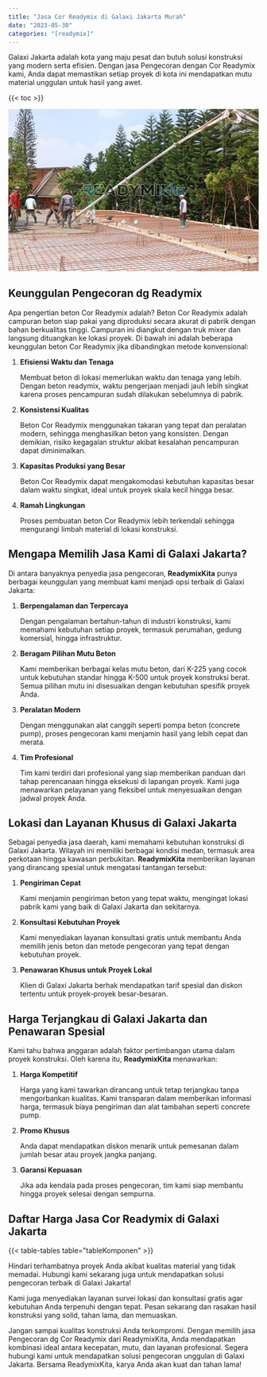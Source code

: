 ```yaml
---
title: "Jasa Cor Readymix di Galaxi Jakarta Murah"
date: "2023-05-30"
categories: "[readymix]"
---
```


Galaxi Jakarta adalah kota yang maju pesat dan butuh solusi konstruksi yang modern serta efisien. Dengan jasa Pengecoran dengan Cor Readymix kami, Anda dapat memastikan setiap proyek di kota ini mendapatkan mutu material unggulan untuk hasil yang awet.

{{< toc >}}

![Jasa Cor Readymix di Galaxi Jakarta Murah](/images/readymix/cor-readymix-20.jpg)

## Keunggulan Pengecoran dg Readymix

Apa pengertian beton Cor Readymix adalah? Beton Cor Readymix adalah campuran beton siap pakai yang diproduksi secara akurat di pabrik dengan bahan berkualitas tinggi. Campuran ini diangkut dengan truk mixer dan langsung dituangkan ke lokasi proyek. Di bawah ini adalah beberapa keunggulan beton Cor Readymix jika dibandingkan metode konvensional:

1. **Efisiensi Waktu dan Tenaga**

   Membuat beton di lokasi memerlukan waktu dan tenaga yang lebih. Dengan beton readymix, waktu pengerjaan menjadi jauh lebih singkat karena proses pencampuran sudah dilakukan sebelumnya di pabrik.

2. **Konsistensi Kualitas**

   Beton Cor Readymix menggunakan takaran yang tepat dan peralatan modern, sehingga menghasilkan beton yang konsisten. Dengan demikian, risiko kegagalan struktur akibat kesalahan pencampuran dapat diminimalkan.

3. **Kapasitas Produksi yang Besar**

   Beton Cor Readymix dapat mengakomodasi kebutuhan kapasitas besar dalam waktu singkat, ideal untuk proyek skala kecil hingga besar.

4. **Ramah Lingkungan**

   Proses pembuatan beton Cor Readymix lebih terkendali sehingga mengurangi limbah material di lokasi konstruksi.

## Mengapa Memilih Jasa Kami di Galaxi Jakarta?

Di antara banyaknya penyedia jasa pengecoran, **ReadymixKita** punya berbagai keunggulan yang membuat kami menjadi opsi terbaik di Galaxi Jakarta:

1. **Berpengalaman dan Terpercaya**

   Dengan pengalaman bertahun-tahun di industri konstruksi, kami memahami kebutuhan setiap proyek, termasuk perumahan, gedung komersial, hingga infrastruktur.

2. **Beragam Pilihan Mutu Beton**

   Kami memberikan berbagai kelas mutu beton, dari K-225 yang cocok untuk kebutuhan standar hingga K-500 untuk proyek konstruksi berat. Semua pilihan mutu ini disesuaikan dengan kebutuhan spesifik proyek Anda.

3. **Peralatan Modern**

   Dengan menggunakan alat canggih seperti pompa beton (concrete pump), proses pengecoran kami menjamin hasil yang lebih cepat dan merata.

4. **Tim Profesional**

   Tim kami terdiri dari profesional yang siap memberikan panduan dari tahap perencanaan hingga eksekusi di lapangan proyek. Kami juga menawarkan pelayanan yang fleksibel untuk menyesuaikan dengan jadwal proyek Anda.

## Lokasi dan Layanan Khusus di Galaxi Jakarta

Sebagai penyedia jasa daerah, kami memahami kebutuhan konstruksi di Galaxi Jakarta. Wilayah ini memiliki berbagai kondisi medan, termasuk area perkotaan hingga kawasan perbukitan. **ReadymixKita** memberikan layanan yang dirancang spesial untuk mengatasi tantangan tersebut:

1. **Pengiriman Cepat**

   Kami menjamin pengiriman beton yang tepat waktu, mengingat lokasi pabrik kami yang baik di Galaxi Jakarta dan sekitarnya.

2. **Konsultasi Kebutuhan Proyek**

   Kami menyediakan layanan konsultasi gratis untuk membantu Anda memilih jenis beton dan metode pengecoran yang tepat dengan kebutuhan proyek.

3. **Penawaran Khusus untuk Proyek Lokal**

   Klien di Galaxi Jakarta berhak mendapatkan tarif spesial dan diskon tertentu untuk proyek-proyek besar-besaran.

## Harga Terjangkau di Galaxi Jakarta dan Penawaran Spesial

Kami tahu bahwa anggaran adalah faktor pertimbangan utama dalam proyek konstruksi. Oleh karena itu, **ReadymixKita** menawarkan:

1. **Harga Kompetitif**

   Harga yang kami tawarkan dirancang untuk tetap terjangkau tanpa mengorbankan kualitas. Kami transparan dalam memberikan informasi harga, termasuk biaya pengiriman dan alat tambahan seperti concrete pump.

2. **Promo Khusus**

   Anda dapat mendapatkan diskon menarik untuk pemesanan dalam jumlah besar atau proyek jangka panjang.

3. **Garansi Kepuasan**

   Jika ada kendala pada proses pengecoran, tim kami siap membantu hingga proyek selesai dengan sempurna.

## Daftar Harga Jasa Cor Readymix di Galaxi Jakarta

{{< table-tables table="tableKomponen" >}}

Hindari terhambatnya proyek Anda akibat kualitas material yang tidak memadai. Hubungi kami sekarang juga untuk mendapatkan solusi pengecoran terbaik di Galaxi Jakarta!

Kami juga menyediakan layanan survei lokasi dan konsultasi gratis agar kebutuhan Anda terpenuhi dengan tepat. Pesan sekarang dan rasakan hasil konstruksi yang solid, tahan lama, dan memuaskan.

Jangan sampai kualitas konstruksi Anda terkompromi. Dengan memilih jasa Pengecoran dg Cor Readymix dari ReadymixKita, Anda mendapatkan kombinasi ideal antara kecepatan, mutu, dan layanan profesional. Segera hubungi kami untuk mendapatkan solusi pengecoran unggulan di Galaxi Jakarta. Bersama ReadymixKita, karya Anda akan kuat dan tahan lama!